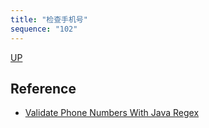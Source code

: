 ```yaml
---
title: "检查手机号"
sequence: "102"
---
```


[UP](/java/java-text-index.html)


## Reference

- [Validate Phone Numbers With Java Regex](https://www.baeldung.com/java-regex-validate-phone-numbers)
